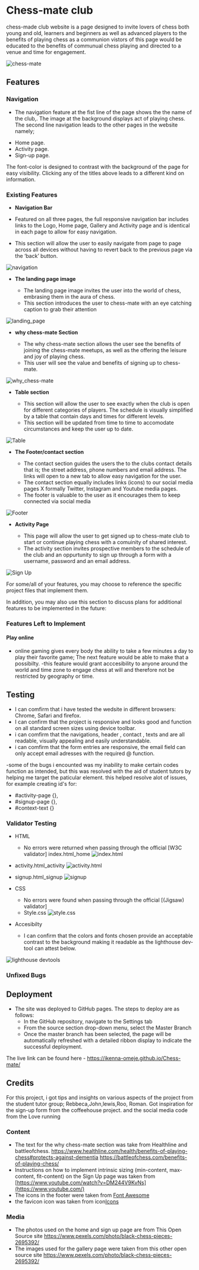 # Chess-mate club

chess-made club website is a page designed to invite lovers of chess both young and old, learners and beginners as well as advanced players to the benefits of playing chess as a communion
vistors of this page would be educated to the benefits of communual chess playing and directed to a venue and time for engagement.

![chess-mate](/assets/image/mock_up_Screenshot.png)



## Features 

### Navigation 
* The navigation feature at the fist line of the page shows the the name of the club,. The image at the background displays act of playing chess. The second line navigation leads to the other pages in the website namely;

+ Home page.
+ Activity page.
+ Sign-up page.
 
The font-color is designed to contrast with the background of the page for easy visibility. Clicking any of the titles above leads to a different kind on information.


### Existing Features

- __Navigation Bar__

- Featured on all three pages, the full responsive navigation bar includes links to the Logo, Home page, Gallery and Activity page and is identical in each page to allow for easy navigation.
- This section will allow the user to easily navigate from page to page across all devices without having to revert back to the previous page via the ‘back’ button. 


![navigation](/assets/image/navigation%20bar.png)




- __The landing page image__

  - The landing page image invites the user into the world of chess, embrasing them in the aura of chess.
  - This section introduces the user to chess-mate with an eye catching caption to grab their attention

![landing_page](/assets/image/landing_page_screenshot.png)


- __why chess-mate Section__

  - The why chess-mate section allows the user see the benefits of joining the chess-mate meetups, as well as the offering the leisure and joy  of playing chess. 
  - This user will see the value and benefits of signing up to chess-mate. 

![why_chess-mate](/assets/image/Screenshot_why_chess-mate.png)

- __Table section__

  - This section will allow the user to see exactly when the club is open for different categories of players. The schedule is visually simplified by a table that contain days and times for different levels.
  - This section will be updated from time to time to accomodate circumstances and keep the user up to date. 

![Table](/assets/image/Table_section_screenshot.png)

- __The Footer/contact section__ 

  - The contact section guides the users the to the clubs contact details that is; the street address, phone numbers and email address. The links will open to a new tab to allow easy navigation for the user. 
  - The contact section equally includes links (icons) to our social media pages X formally Twitter, Instagram and Youtube media pages.
  - The footer is valuable to the user as it encourages them to keep connected via social media

![Footer](/assets/image/Screenshot_Footer.png)


- __Activity Page__

  - This page will allow the user to get signed up to chess-mate club to start or continue playing chess with a comuinity of shared interest.
  - The activity section invites prospective members to the schedule of the club and an oppurtunity to sign up through a form with a username, password and an email address.

![Sign Up](/assets/image/sign-up_screenshot.png)

For some/all of your features, you may choose to reference the specific project files that implement them.

In addition, you may also use this section to discuss plans for additional features to be implemented in the future:

### Features Left to Implement

#### Play online

- online gaming gives every body the ability to take a few minutes a day to play their favorite game; The next feature would be able to make that a possibilty.
-this feature would grant acccesibility to anyone around the world and time zone to engage chess at will and therefore not be restricted by geography or time.



## Testing 
+ I can comfirm that i have tested the wedsite in different browsers: Chrome, Safari and firefox.
+ I can confirm that the project is responsive and looks good and function on all standard screen sizes using device toolbar.
+ i can comfirm that the navigations, header , contact , texts and are all readable, visually appealing and easily understandable.
+ i can comfirm that the form entries are responsive, the email field can only accept email adresses with the required @ function.

-some of the bugs i encounted was my inability to make certain codes function as intended, but this was resolved with the aid of student tutors by helping me target the paticular element. this helped resolve alot of issues, for example creating id's for:
- #activity-page {}, 
- #signup-page {},
- #context-text {}

### Validator Testing 

- HTML
  - No errors were returned when passing through the official [W3C validator]
  index.html_home
  ![index.html](/assets/image/W3C_Screenshot_of_index.html.png)
 - activity.html_activity
  ![activity.html](/assets/image/W3C_Screenshot_of_Activity.html.png)
 - signup.html_signup
 ![signup](/assets/image/WSC_Screenshot_of_sign-up.html.png)


- CSS
  - No errors were found when passing through the official [(Jigsaw) validator]
  - Style.css
  ![style.css](/assets/image/Wsc_Css_Screenshot.png)
- Accesibilty
  - I can confirm that the colors and fonts chosen provide an acceptable contrast to the background making it readable as the lighthouse dev-tool can attest below.


![lighthouse devtools](/assets/image/lighthouse_dev_Screenshot.png)

### Unfixed Bugs
 

## Deployment


- The site was deployed to GitHub pages. The steps to deploy are as follows: 
  - In the GitHub repository, navigate to the Settings tab 
  - From the source section drop-down menu, select the Master Branch
  - Once the master branch has been selected, the page will be automatically refreshed with a detailed ribbon display to indicate the successful deployment. 

The live link can be found here - https://ikenna-omeje.github.io/Chess-mate/


## Credits 
For this project, i got tips and insights on various aspects of the project from the student tutor group; Rebbeca,John,lewis,Roo, Roman.
Got inspiration for the sign-up form from the coffeehouse project.
and the social media code from the Love running

### Content 
- The text for the why chess-mate section was take from Healthline and battleofchess.
https://www.healthline.com/health/benefits-of-playing-chess#protects-against-dementia
https://battleofchess.com/benefits-of-playing-chess/
- Instructions on how to implement intrinsic sizing (min-content, max-content, fit-content) on the Sign Up page was taken from [https://www.youtube.com/watch?v=DM244V9KvNs](https://www.youtube.com/)
- The icons in the footer were taken from [Font Awesome](https://fontawesome.com/)
- the favicon icon was taken from icon[Icons](https://icons8.com/icons)

### Media

- The photos used on the home and sign up page are from This Open Source site
https://www.pexels.com/photo/black-chess-pieces-2695392/
- The images used for the gallery page were taken from this other open source site
https://www.pexels.com/photo/black-chess-pieces-2695392/

